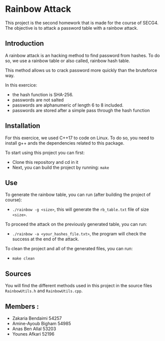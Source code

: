 # Rainbow Attack

This project is the second homework that is made for the course of SECG4. The objective is to attack a password table with a rainbow attack.

## Introduction

A rainbow attack is an hacking method to find password from hashes. To do so, we use a rainbow table or also called, rainbow hash table.

This method allows us to crack password more quickly than the bruteforce way.

In this exercice:
- the hash function is SHA-256.
- passwords are not salted
- passwords are alphanumeric of length 6 to 8 included.
- passwords are stored after a simple pass through the hash function

## Installation

For this exercice, we used C++17 to code on Linux.
To do so, you need to install g++ ands the dependencies related to this package.

To start using this project you can first:
- Clone this repository and cd in it
- Next, you can build the project by running: `make`

## Use

To generate the rainbow table, you can run (after building the project of course):

- `./rainbow -g <size>`, this will generate the `rb_table.txt` file of size `<size>`.

To proceed the attack on the previously generated table, you can run:

- `./rainbow -a <your_hashes_file.txt>`, the program will check the success at the end of the attack.

To clean the project and all of the generated files, you can run:

- `make clean`

## Sources

You will find the different methods used in this project in the source files `RainbowUtils.h` and `RainbowUtils.cpp`. 

## Members : 

- Zakaria Bendaimi 54257
- Amine-Ayoub Bigham 54985
- Anas Ben Allal 53203
- Younes Afkari 52196